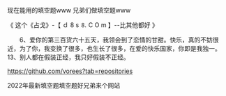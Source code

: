 现在能用的填空题www
兄弟们做填空题www


《 这个《占戈》-【 ｄ 8 s ⒏ С O m 】--比其他都好 》

　　6、爱你的第三百货六十五天，我领会到了恋情的甘甜。快乐，真的不妨很近，为了你，我变换了很多，也生长了很多，在爱的快乐国家，你即是我独一。
	13、别人都在假装正经，我只好假装不正经。


https://github.com/vorees?tab=repositories




2022年最新填空题填空题好兄弟来个网站
